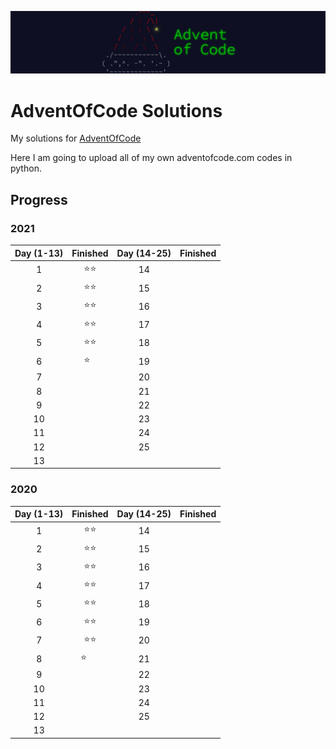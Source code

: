 ![Banner](./banner.png)

# AdventOfCode Solutions

My solutions for [AdventOfCode](https://adventofcode.com)

Here I am going to upload all of my own adventofcode.com codes in python.

## Progress

### 2021

| Day (1-13) | Finished | Day (14-25) | Finished |
| :--------: | :-------: | :---------: | :------: |
|     1      |  ⭐⭐  |     14      |         |
|     2      |  ⭐⭐  |     15      |         |
|     3      |  ⭐⭐  |     16      |         |
|     4      |  ⭐⭐  |     17      |         |
|     5      |  ⭐⭐  |     18      |         |
|     6      |  ⭐⠀   |     19      |         |
|     7      |         |     20      |         |
|     8      |         |     21      |         |
|     9      |         |     22      |         |
|     10     |         |     23      |         |
|     11     |         |     24      |         |
|     12     |         |     25      |         |
|     13     |         |

### 2020

| Day (1-13) | Finished | Day (14-25) | Finished |
| :--------: | :-------: | :---------: | :------: |
|     1      |  ⭐⭐  |     14      |         |
|     2      |  ⭐⭐  |     15      |         |
|     3      |  ⭐⭐  |     16      |         |
|     4      |  ⭐⭐  |     17      |         |
|     5      |  ⭐⭐  |     18      |         |
|     6      |  ⭐⭐  |     19      |         |
|     7      |  ⭐⭐  |     20      |         |
|     8      |  ⭐⠀⠀  |     21      |         |
|     9      |         |     22      |         |
|     10     |         |     23      |         |
|     11     |         |     24      |         |
|     12     |         |     25      |         |
|     13     |         |

